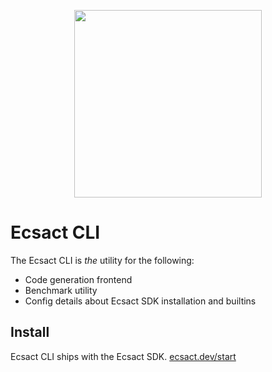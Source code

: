 <p align="center">
	<img src="https://ecsact.dev/external/ecsact_logo/ecsact-color.png" width="300" />
</p>

# Ecsact CLI

The Ecsact CLI is _the_ utility for the following:

* Code generation frontend
* Benchmark utility
* Config details about Ecsact SDK installation and builtins

## Install

Ecsact CLI ships with the Ecsact SDK. [ecsact.dev/start](https://ecsact.dev/start)

